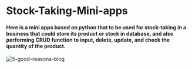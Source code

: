 # Stock-Taking-Mini-apps

#### Here is a mini apps based on python that to be used for stock-taking in a business that could store its product or stock in database, and also performing CRUD function to input, delete, update, and check the quantity of the product.

![5-good-reasons-blog](https://user-images.githubusercontent.com/87021832/127491771-3b490007-4938-4c2e-80b4-8e1dfff13648.jpeg)


